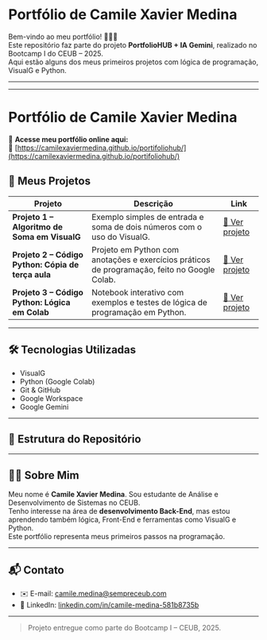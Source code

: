 # Portfólio de Camile Xavier Medina

Bem-vindo ao meu portfólio! 👩🏽‍💻  
Este repositório faz parte do projeto **PortfolioHUB + IA Gemini**, realizado no Bootcamp I do CEUB – 2025.  
Aqui estão alguns dos meus primeiros projetos com lógica de programação, VisualG e Python.

---
---
# Portfólio de Camile Xavier Medina

📌 **Acesse meu portfólio online aqui:**  
🔗 [https://camilexaviermedina.github.io/portifoliohub/](https://camilexaviermedina.github.io/portifoliohub/)

## 📁 Meus Projetos

| Projeto | Descrição | Link |
|--------|-----------|------|
| **Projeto 1 – Algoritmo de Soma em VisualG** | Exemplo simples de entrada e soma de dois números com o uso do VisualG. | [🔗 Ver projeto](https://github.com/CamileXavierMedina/portifoliohub/blob/main/VSCODE/primeiro.alg) |
| **Projeto 2 – Código Python: Cópia de terça aula** | Projeto em Python com anotações e exercícios práticos de programação, feito no Google Colab. | [🔗 Ver projeto](https://colab.research.google.com/drive/1cuqCAPEfq5IryJ-mexnNzmmrrLTGY9GU?usp=sharing) |
| **Projeto 3 – Código Python: Lógica em Colab** | Notebook interativo com exemplos e testes de lógica de programação em Python. | [🔗 Ver projeto](https://colab.research.google.com/drive/1O12FiWrHehNxl8HU8BvPzNEuMVuhdxO8?usp=sharing) |

---

## 🛠️ Tecnologias Utilizadas

- VisualG
- Python (Google Colab)
- Git & GitHub
- Google Workspace
- Google Gemini

---

## 📂 Estrutura do Repositório


---

## 👩🏽 Sobre Mim

Meu nome é **Camile Xavier Medina**. Sou estudante de Análise e Desenvolvimento de Sistemas no CEUB.  
Tenho interesse na área de **desenvolvimento Back-End**, mas estou aprendendo também lógica, Front-End e ferramentas como VisualG e Python.  
Este portfólio representa meus primeiros passos na programação.

---

## 📬 Contato

- ✉️ E-mail: [camile.medina@sempreceub.com](mailto:camile.medina@sempreceub.com)
- 🔗 LinkedIn: [linkedin.com/in/camile-medina-581b8735b](https://www.linkedin.com/in/camile-medina-581b8735b)

---

> Projeto entregue como parte do Bootcamp I – CEUB, 2025.

